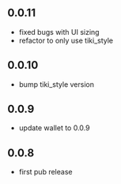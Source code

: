 ## 0.0.11

* fixed bugs with UI sizing
* refactor to only use tiki_style

## 0.0.10

* bump tiki_style version

## 0.0.9

* update wallet to 0.0.9

## 0.0.8

* first pub release
